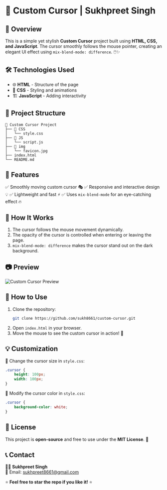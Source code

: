 # 🎯 Custom Cursor | Sukhpreet Singh

## 🚀 Overview
This is a simple yet stylish **Custom Cursor** project built using **HTML, CSS, and JavaScript**. The cursor smoothly follows the mouse pointer, creating an elegant UI effect using `mix-blend-mode: difference`. 🖱️✨

## 🛠️ Technologies Used
- 🌐 **HTML** - Structure of the page
- 🎨 **CSS** - Styling and animations
- 🏗️ **JavaScript** - Adding interactivity

## 📂 Project Structure
```
📁 Custom Cursor Project
├── 📁 CSS
│   └── style.css  
├── 📁 JS
│   └── script.js  
├── 📁 img
│   └── favicon.jpg  
├── index.html  
└── README.md  
```

## 🎨 Features
✅ Smoothly moving custom cursor 🎭
✅ Responsive and interactive design 💡
✅ Lightweight and fast ⚡
✅ Uses `mix-blend-mode` for an eye-catching effect 🔥

## 📌 How It Works
1. The cursor follows the mouse movement dynamically.
2. The opacity of the cursor is controlled when entering or leaving the page.
3. `mix-blend-mode: difference` makes the cursor stand out on the dark background.

## 📷 Preview
![Custom Cursor Preview](https://cursor-sukh.vercel.app)

## 🚀 How to Use
1. Clone the repository:
   ```bash
   git clone https://github.com/sukh8661/custom-cursor.git
   ```
2. Open `index.html` in your browser.
3. Move the mouse to see the custom cursor in action! 🎉

## 💡 Customization
🔹 Change the cursor size in `style.css`:
```css
.cursor {
    height: 100px;
    width: 100px;
}
```
🔹 Modify the cursor color in `style.css`:
```css
.cursor {
    background-color: white;
}
```

## 📜 License
This project is **open-source** and free to use under the **MIT License**. 📝

## 📞 Contact
👨‍💻 **Sukhpreet Singh**  
📧 Email: [sukhpreet8661@gmail.com](mailto:sukhpreet8661@gmail.com)  

⭐ **Feel free to star the repo if you like it!** ⭐

